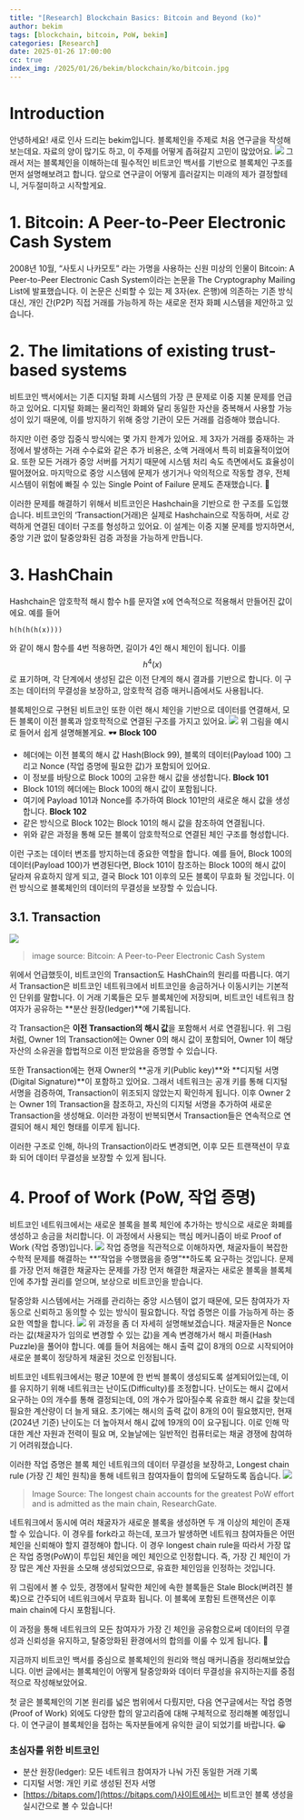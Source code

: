 ```yaml
---
title: "[Research] Blockchain Basics: Bitcoin and Beyond (ko)"
author: bekim
tags: [blockchain, bitcoin, PoW, bekim]
categories: [Research]
date: 2025-01-26 17:00:00
cc: true
index_img: /2025/01/26/bekim/blockchain/ko/bitcoin.jpg
---
```


# Introduction
안녕하세요! 새로 인사 드리는 bekim입니다. 블록체인을 주제로 처음 연구글을 작성해보는데요. 자료의 양이 많기도 하고, 이 주제를 어떻게 좁혀갈지 고민이 많았어요.
![](ko/image.png)
그래서 저는 블록체인을 이해하는데 필수적인 비트코인 백서를 기반으로 블록체인 구조를 먼저 설명해보려고 합니다. 앞으로 연구글이 어떻게 흘러갈지는 미래의 제가 결정할테니, 거두절미하고 시작할게요.


# 1. Bitcoin: A Peer-to-Peer Electronic Cash System

2008년 10월, “사토시 나카모토” 라는 가명을 사용하는 신원 미상의 인물이 Bitcoin: A Peer-to-Peer Electronic Cash System이라는 논문을 The Cryptography Mailing List에 발표했습니다. 이 논문은 신뢰할 수 있는 제 3자(ex. 은행)에 의존하는 기존 방식 대신, 개인 간(P2P) 직접 거래를 가능하게 하는 새로운 전자 화폐 시스템을 제안하고 있습니다. 


# 2. The limitations of existing trust-based systems

비트코인 백서에서는 기존 디지털 화폐 시스템의 가장 큰 문제로 이중 지불 문제를 언급하고 있어요. 디지털 화폐는 물리적인 화폐와 달리 동일한 자산을 중복해서 사용할 가능성이 있기 때문에, 이를 방지하기 위해 중앙 기관이 모든 거래를 검증해야 했습니다.

하지만 이런 중앙 집중식 방식에는 몇 가지 한계가 있어요. 제 3자가 거래를 중재하는 과정에서 발생하는 거래 수수료와 같은 추가 비용은, 소액 거래에서 특히 비효율적이었어요. 또한 모든 거래가 중앙 서버를 거치기 때문에 시스템 처리 속도 측면에서도 효율성이 떨어졌어요. 마지막으로 중앙 시스템에 문제가 생기거나 악의적으로 작동할 경우, 전체 시스템이 위험에 빠질 수 있는 Single Point of Failure 문제도 존재했습니다. 👻

이러한 문제를 해결하기 위해서 비트코인은 Hashchain을 기반으로 한 구조를 도입했습니다. 비트코인의 ‘Transaction(거래)은 실제로 Hashchain으로 작동하며, 서로 강력하게 연결된 데이터 구조를 형성하고 있어요. 이 설계는 이중 지불 문제를 방지하면서, 중앙 기관 없이 탈중앙화된 검증 과정을 가능하게 만듭니다.


# 3. HashChain
Hashchain은 암호학적 해시 함수 h를 문자열 x에 연속적으로 적용해서 만들어진 값이에요. 예를 들어
```
h(h(h(h(x))))
```
와 같이 해시 함수를 4번 적용하면, 길이가 4인 해시 체인이 됩니다. 이를 $$h^4(x)$$로 표기하며, 각 단계에서 생성된 값은 이전 단계의 해시 결과를 기반으로 합니다. 이 구조는 데이터의 무결성을 보장하고, 암호학적 검증 매커니즘에서도 사용됩니다.

블록체인으로 구현된 비트코인 또한 이런 해시 체인을 기반으로 데이터를 연결해서, 모든 블록이 이전 블록과 암호학적으로 연결된 구조를 가지고 있어요.
![](ko/image1.png)
위 그림을 예시로 들어서 쉽게 설명해볼게요. 🕶️
**Block 100**
- 헤더에는 이전 블록의 해시 값 Hash(Block 99), 블록의 데이터(Payload 100) 그리고 Nonce (작업 증명에 필요한 값)가 포함되어 있어요.
- 이 정보를 바탕으로 Block 100의 고유한 해시 값을 생성합니다.
**Block 101**
- Block 101의 헤더에는 Block 100의 해시 값이 포함됩니다.
- 여기에 Payload 101과 Nonce를 추가하여 Block 101만의 새로운 해시 값을 생성합니다.
**Block 102**
- 같은 방식으로 Block 102는 Block 101의 해시 값을 참조하여 연결됩니다.
- 위와 같은 과정을 통해 모든 블록이 암호학적으로 연결된 체인 구조를 형성합니다.

이런 구조는 데이터 변조를 방지하는데 중요한 역할을 합니다. 예를 들어, Block 100의 데이터(Payload 100)가 변경된다면, Block 101이 참조하는 Block 100의 해시 값이 달라져 유효하지 않게 되고, 결국 Block 101 이후의 모든 블록이 무효화 될 것입니다. 이런 방식으로 블록체인의 데이터의 무결성을 보장할 수 있습니다.


## 3.1. Transaction
![](ko/image2.png)
> image source: Bitcoin: A Peer-to-Peer Electronic Cash System
>

위에서 언급했듯이, 비트코인의 Transaction도 HashChain의 원리를 따릅니다. 여기서 Transaction은 비트코인 네트워크에서 비트코인을 송금하거나 이동시키는 기본적인 단위를 말합니다. 이 거래 기록들은 모두 블록체인에 저장되며, 비트코인 네트워크 참여자가 공유하는 **분산 원장(ledger)**에 기록됩니다.

각 Transaction은 **이전 Transaction의 해시 값**을 포함해서 서로 연결됩니다. 위 그림처럼, Owner 1의 Transaction에는 Owner 0의 해시 값이 포함되어, Owner 1이 해당 자산의 소유권을 합법적으로 이전 받았음을 증명할 수 있습니다. 

또한 Transaction에는 현재 Owner의 **공개 키(Public key)**와 **디지털 서명(Digital Signature)**이 포함하고 있어요. 그래서 네트워크는 공개 키를 통해 디지털 서명을 검증하여, Transaction이 위조되지 않았는지 확인하게 됩니다. 이후 Owner 2는 Owner 1의 Transaction을 참조하고, 자신의 디지털 서명을 추가하여 새로운 Transaction을 생성해요. 이러한 과정이 반복되면서 Transaction들은 연속적으로 연결되어 해시 체인 형태를 이루게 됩니다.

이러한 구조로 인해, 하나의 Transaction이라도 변경되면, 이후 모든 트랜잭션이 무효화 되어 데이터 무결성을 보장할 수 있게 됩니다.


# 4. Proof of Work (PoW, 작업 증명)
비트코인 네트워크에서는 새로운 블록을 블록 체인에 추가하는 방식으로 새로운 화폐를 생성하고 송금을 처리합니다. 이 과정에서 사용되는 핵심 메커니즘이 바로 Proof of Work (작업 증명)입니다.
![](ko/image3.png)
작업 증명을 직관적으로 이해하자면, 채굴자들이 복잡한 수학적 문제를 해결하는 **“작업을 수행했음을 증명”**하도록 요구하는 것입니다. 문제를 가장 먼저 해결한 채굴자는 문제를 가장 먼저 해결한 채굴자는 새로운 블록을 블록체인에 추가할 권리를 얻으며, 보상으로 비트코인을 받습니다. 

탈중앙화 시스템에서는 거래를 관리하는 중앙 시스템이 없기 때문에, 모든 참여자가 자동으로 신뢰하고 동의할 수 있는 방식이 필요합니다. 작업 증명은 이를 가능하게 하는 중요한 역할을 합니다.
![](ko/image4.png)
위 과정을 좀 더 자세히 설명해보겠습니다.
채굴자들은 Nonce라는 값(채굴자가 임의로 변경할 수 있는 값)을 계속 변경해가서 해시 퍼즐(Hash Puzzle)을 풀어야 합니다. 예를 들어 처음에는 해시 출력 값이 8개의 0으로 시작되어야 새로운 블록이 정당하게 채굴된 것으로 인정됩니다. 

비트코인 네트워크에서는 평균 10분에 한 번씩 블록이 생성되도록 설계되어있는데, 이를 유지하기 위해 네트워크는 난이도(Difficulty)를 조정합니다. 난이도는 해시 값에서 요구하는 0의 개수를 통해 결정되는데, 0의 개수가 많아질수록 유효한 해시 값을 찾는데 필요한 계산량이 더 늘게 돼요. 초기에는 해시의 출력 값이 8개의 0이 필요했지만, 현재(2024년 기준) 난이도는 더 높아져서 해시 값에 19개의 0이 요구됩니다. 이로 인해 막대한 계산 자원과 전력이 필요 며, 오늘날에는 일반적인 컴퓨터로는 채굴 경쟁에 참여하기 어려워졌습니다.

이러한 작업 증명은 블록 체인 네트워크의 데이터 무결성을 보장하고, Longest chain rule (가장 긴 체인 원칙)을 통해 네트워크 참여자들이 합의에 도달하도록 돕습니다.
![](ko/image5.png)
> Image Source: The longest chain accounts for the greatest PoW effort and is admitted as the main chain, ResearchGate.
>

네트워크에서 동시에 여러 채굴자가 새로운 블록을 생성하면 두 개 이상의 체인이 존재할 수 있습니다. 이 경우를 fork라고 하는데, 포크가 발생하면 네트워크 참여자들은 어떤 체인을 신뢰해야 할지 결정해야 합니다.
이 경우 longest chain rule을 따라서 가장 많은 작업 증명(PoW)이 투입된 체인을 메인 체인으로 인정합니다. 즉, 가장 긴 체인이 가장 많은 계산 자원을 소모해 생성되었으므로, 유효한 체인임을 인정하는 것입니다.

위 그림에서 볼 수 있듯, 경쟁에서 탈락한 체인에 속한 블록들은 Stale Block(버려진 블록)으로 간주되어 네트워크에서 무효화 됩니다. 이 블록에 포함된 트랜잭션은 이후 main chain에 다시 포함됩니다.

이 과정을 통해 네트워크의 모든 참여자가 가장 긴 체인을 공유함으로써 데이터의 무결성과 신뢰성을 유지하고, 탈중앙화된 환경에서의 합의를 이룰 수 있게 됩니다. 🙆

지금까지 비트코인 백서를 중심으로 블록체인의 원리와 핵심 매커니즘을 정리해보았습니다. 이번 글에서는 블록체인이 어떻게 탈중앙화와 데이터 무결성을 유지하는지를 중점적으로 작성해보았어요. 

첫 글은 블록체인의 기본 원리를 넓은 범위에서 다뤘지만, 다음 연구글에서는 작업 증명(Proof of Work) 외에도 다양한 합의 알고리즘에 대해 구체적으로 정리해볼 예정입니다.
이 연구글이 블록체인을 접하는 독자분들에게 유익한 글이 되었기를 바랍니다. 😀


### 초심자를 위한 비트코인
- 분산 원장(ledger): 모든 네트워크 참여자가 나눠 가진 동일한 거래 기록
- 디지털 서명: 개인 키로 생성된 전자 서명
- [https://bitaps.com/](https://bitaps.com/)사이트에서는 비트코인 블록 생성을 실시간으로 볼 수 있습니다!

